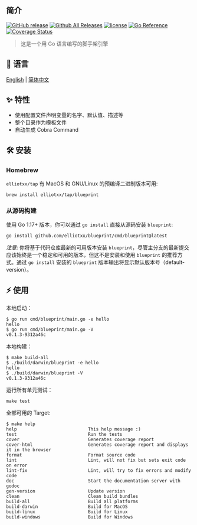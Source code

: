 ## 简介

[![GitHub release](https://img.shields.io/github/release/elliotxx/blueprint.svg)](https://github.com/elliotxx/blueprint/releases)
[![Github All Releases](https://img.shields.io/github/downloads/elliotxx/blueprint/total.svg)](https://github.com/elliotxx/blueprint/releases)
[![license](https://img.shields.io/github/license/elliotxx/blueprint.svg)](https://github.com/elliotxx/blueprint/blob/master/LICENSE)
[![Go Reference](https://pkg.go.dev/badge/github.com/elliotxx/blueprint.svg)](https://pkg.go.dev/github.com/elliotxx/blueprint)
[![Coverage Status](https://coveralls.io/repos/github/elliotxx/blueprint/badge.svg)](https://coveralls.io/github/elliotxx/blueprint)

> 这是一个用 Go 语言编写的脚手架引擎

## 📜 语言

[English](https://github.com/elliotxx/blueprint/blob/master/README.md) | [简体中文](https://github.com/elliotxx/blueprint/blob/master/README-zh.md)

## ✨ 特性

* 使用配置文件声明变量的名字、默认值、描述等
* 整个目录作为模板文件
* 自动生成 Cobra Command

## 🛠️ 安装

### Homebrew

`elliotxx/tap` 有 MacOS 和 GNU/Linux 的预编译二进制版本可用:

```
brew install elliotxx/tap/blueprint
```

### 从源码构建

使用 Go 1.17+ 版本，你可以通过 `go install` 直接从源码安装 `blueprint`:

```
go install github.com/elliotxx/blueprint/cmd/blueprint@latest
```

*注意*: 你将基于代码仓库最新的可用版本安装 `blueprint`，尽管主分支的最新提交应该始终是一个稳定和可用的版本，但这不是安装和使用 `blueprint` 的推荐方式。通过 `go install` 安装的 `blueprint` 版本输出将显示默认版本号（default-version）。

## ⚡ 使用

本地启动：

```
$ go run cmd/blueprint/main.go -e hello
hello
$ go run cmd/blueprint/main.go -V
v0.1.3-9312a46c
```

本地构建：

```
$ make build-all
$ ./build/darwin/blueprint -e hello
hello
$ ./build/darwin/blueprint -V      
v0.1.3-9312a46c
```

运行所有单元测试：

```
make test
```

全部可用的 Target:

```
$ make help
help                           This help message :)
test                           Run the tests
cover                          Generates coverage report
cover-html                     Generates coverage report and displays it in the browser
format                         Format source code
lint                           Lint, will not fix but sets exit code on error
lint-fix                       Lint, will try to fix errors and modify code
doc                            Start the documentation server with godoc
gen-version                    Update version
clean                          Clean build bundles
build-all                      Build all platforms
build-darwin                   Build for MacOS
build-linux                    Build for Linux
build-windows                  Build for Windows
```
